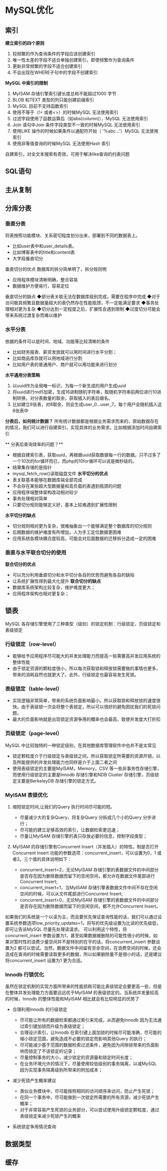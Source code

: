 # MySQL优化

## 索引
**建立索引的四个原则**
1. 较频繁的作为查询条件的字段应该创建索引
2. 唯一性太差的字段不适合单独创建索引，即使频繁作为查询条件
3. 更新非常频繁的字段不适合创建索引
4. 不会出现在WHERE子句中的字段不创建索引

**MySQL 中索引的限制**
1. MyISAM 存储引擎索引键长度总和不能超过1000 字节
2. BLOB 和TEXT 类型的列只能创建前缀索引
3. MySQL 目前不支持函数索引
4. 使用不等于（!= 或者<>）的时候MySQL 无法使用索引
5. 过滤字段使用了函数运算后（如abs(column)），MySQL 无法使用索引
6. Join 语句中Join 条件字段类型不一致的时候MySQL 无法使用索引
7. 使用LIKE 操作的时候如果条件以通配符开始（ '%abc...'）MySQL 无法使用索引
8. 使用非等值查询的时候MySQL 无法使用Hash 索引

自建索引，对全文本搜索有奇效，可用于解决like查询的扫表问题


## SQL语句
## 主从复制
## 分库分表
### 垂直分表
将表按照功能模块、关系密切程度划分出来，部署到不同的数据表上。
* 比如user表中和user_details表。
* 比如博客表中的title和content表
* 大字段垂直切分

垂直切分的优点
数据库的拆分简单明了，拆分规则明
* 应用程序模块清晰明确，整合容易
* 数据维护方便易行，容易定位

垂直切分的缺点
◆部分表关联无法在数据库级别完成，需要在程序中完成
◆对于访问极其频繁且数据量超大的表仍然存在性能瓶颈，不一定能满足要求
◆事务处理相对更为复杂
◆切分达到一定程度之后，扩展性会遇到限制
◆过度切分可能会带来系统过渡复杂而难以维护


### 水平分表
依据的条件可以是时间、地域、功能等比较清晰的条件
* 比如财务报表、薪资发放就可以用时间进行水平分割；
* 比如商品库存就可以用地域进行分割
* 比如用户表的普通用户、商户就可以用功能来进行划分


**水平通用分表策略**
1. 以uuid作为全局唯一标识，为每一个新生成的用户生成uuid
2. 将uuid进行md5加密，生成16进制随机字符串，取随机字符串前两位进行10进制转换，对分表数量的取余，获取插入的表后缀名。
3. 比如建立8张表，对8取余，则会生成user_0...user_7，每个用户会随机插入这8张表中

**分表后，如何统计数据？**
所有统计数据都是根据业务需求而来的，原始数据存在的情况，我们可以进行自建索引，实现具体的业务需求。比如根据添加时间自建索引

** 分表后查询效率的问题？** 
* 根据自建索引表，获取uuid，再根据uuid获取数据每一行的数据。只不过多了一个10次的for循环而已，而php的10for循环可以说是微秒级的。
* 结果集存储的是指针
* mysql_fetch_row()读取磁盘文件
**水平切分的优点**
* 表关联基本能够在数据库端全部完成
* 不会存在某些超大型数据量和高负载的表遇到瓶颈的问题
* 应用程序端整体架构改动相对较少
* 事务处理相对简单
* 只要切分规则能够定义好，基本上较难遇到扩展性限制

**水平切分的缺点**
* 切分规则相对更为复杂，很难抽象出一个能够满足整个数据库的切分规则
* 后期数据的维护难度有所增加，人为手工定位数据更困难
* 应用系统各模块耦合度较高，可能会对后面数据的迁移拆分造成一定的困难

### 垂直与水平联合切分的使用
**联合切分的优点**
* 可以充分利用垂直切分和水平切分各自的优势而避免各自的缺陷
* 让系统扩展性得到最大化提升
**联合切分的缺点**
* 数据库系统架构比较复杂，维护难度更大；
* 应用程序架构也相对更复杂；


## 锁表
MySQL 各存储引擎使用了三种类型（级别）的锁定机制：行级锁定，页级锁定和表级锁定
### 行级锁定（row-level）
* 能够给予应用程序尽可能大的并发处理能力而提高一些需要高并发应用系统的整体性能
* 由于锁定资源的颗粒度很小，所以每次获取锁和释放锁需要做的事情也更多，带来的消耗自然也就更大了。此外，行级锁定也最容易发生死锁。
 

### 表级锁定（table-level）
* 实现逻辑非常简单，带来的系统负面影响最小。所以获取锁和释放锁的速度很快。由于表级锁一次会将整个表锁定，所以可以很好的避免困扰我们的死锁问题。
* 最大的负面影响就是出现锁定资源争用的概率也会最高，致使并发度大打折扣
### 页级锁定（page-level）
MySQL 中比较独特的一种锁定级别，在其他数据库管理软件中也并不是太常见

* 锁定颗粒度介于行级锁定与表级锁之间，所以获取锁定所需要的资源开销，以及所能提供的并发处理能力也同样是介于上面二者之间
* 使用表级锁定的主要是MyISAM，Memory，CSV 等一些非事务性存储引擎，而使用行级锁定的主要是Innodb 存储引擎和NDB Cluster 存储引擎，页级锁定主要是BerkeleyDB 存储引擎的锁定方式。

### MyISAM 表锁优化
1. 缩短锁定时间,让我们的Query 执行时间尽可能的短。
	* 尽量减少大的复杂Query，将复杂Query 分拆成几个小的Query 分步进行；
	* 尽可能的建立足够高效的索引，让数据检索更迅速；
	* 尽量让MyISAM 存储引擎的表只存放必要的信息，控制字段类型；
	
2. MyISAM 的存储引擎有Concurrent Insert（并发插入）的特性。制是否打开Concurrent Insert 功能的参数选项：concurrent_insert，可以设置为0，1 或者2。三个值的具体说明如下：
	* concurrent_insert=2，无论MyISAM 存储引擎的表数据文件的中间部分是否存在因为删除数据而留下的空闲空间，都允许在数据文件尾部进行Concurrent Insert;
	* concurrent_insert=1，当MyISAM 存储引擎表数据文件中间不存在空闲空间的时候，可以从文件尾部进行Concurrent Insert;
	* concurrent_insert=0，无论MyISAM 存储引擎的表数据文件的中间部分是否存在因为删除数据而留下的空闲空间，都不允许Concurrent Insert。

如果我们的系统是一个以读为主，而且要优先保证查询性能的话，我们可以通过设置系统参数选项low_priority_updates=1，将写的优先级设置为比读的优先级低，即可让告诉MySQL 尽量先处理读请求。 可以利用这个特性，将concurrent_insert 参数设置为1，甚至如果数据被删除的可能性很小的时候，如果对暂时性的浪费少量空间并不是特别的在乎的话，将concurrent_insert 参数设置为2 都可以尝试。当然，数据文件中间留有空余空间，在浪费空间的时候，还会造成在查询的时候需要读取更多的数据，所以如果删除量不是很小的话，还是建议将concurrent_insert 设置为1 更为合适。

### Innodb 行锁优化
虽然在锁定机制的实现方面所带来的性能损耗可能比表级锁定会要更高一些，但是在整体并发处理能力方面要远远优于MyISAM 的表级锁定的。当系统并发量较高的时候，Innodb 的整体性能和MyISAM 相比就会有比较明显的优势了

* 合理利用Innodb 的行级锁定
	* 尽可能让所有的数据检索都通过索引来完成，从而避免Innodb 因为无法通过索引键加锁而升级为表级锁定；
	* 合理设计索引，让Innodb 在索引键上面加锁的时候尽可能准确，尽可能的缩小锁定范围，避免造成不必要的锁定而影响其他Query 的执行；
	* 尽可能减少基于范围的数据检索过滤条件，避免因为间隙锁带来的负面影响而锁定了不该锁定的记录；
	* 尽量控制事务的大小，减少锁定的资源量和锁定时间长度；
	* 在业务环境允许的情况下，尽量使用较低级别的事务隔离，以减MySQL 因为实现事务隔离级别所带来的附加成本；

* 减少死锁产生概率建议
	* 类似业务模块中，尽可能按照相同的访问顺序来访问，防止产生死锁；
	* 在同一个事务中，尽可能做到一次锁定所需要的所有资源，减少死锁产生概率；
	* 对于非常容易产生死锁的业务部分，可以尝试使用升级锁定颗粒度，通过表级锁定来减少死锁产生的概率
* 系统锁定争用情况查询


## 数据类型
## 缓存

